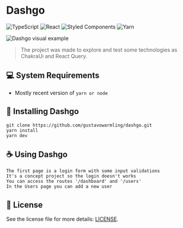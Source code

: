 # Dashgo

![TypeScript](https://img.shields.io/badge/typescript-%23007ACC.svg?style=for-the-badge&logo=typescript&logoColor=white)
![React](https://img.shields.io/badge/react-%2320232a.svg?style=for-the-badge&logo=react&logoColor=%2361DAFB)
![Styled Components](https://img.shields.io/badge/styled--components-DB7093?style=for-the-badge&logo=styled-components&logoColor=white)
![Yarn](https://img.shields.io/badge/yarn-%232C8EBB.svg?style=for-the-badge&logo=yarn&logoColor=white)

<img src="https://i.imgur.com/SyP4CdG.png" alt="Dashgo visual example">

> The project was made to explore and test some technologies as ChakraUi and React Query.

## 💻 System Requirements

* Mostly recent version of `yarn or node`

## 🚀 Installing Dashgo

```
git clone https://github.com/gustavowarmling/dashgo.git
yarn install
yarn dev
```

## ☕ Using Dashgo

```
The first page is a login form with some input validations
It's a concept project so the login doesn't works
You can access the routes '/dashboard' and '/users'
In the Users page you can add a new user
```

## 📝 License

See the license file for more details: [LICENSE](LICENSE).
